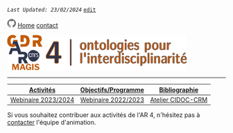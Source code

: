 
_`Last Updated: 23/02/2024`_ [`edit`](https://github.com/Madouck/markdown-pages/blob/main/pages/activites.md)

[![GitHub Logo](assets/user/github.png)](https://github.com/Madouck/markdown-pages)
[Home](.)
[contact](?page=contact)

![entête](img/2021-02_Icoentete-GDR_MAGIS_AR4.png)

---
| [Activités](?page=activites) | [Objectifs/Programme](?page=objectifs-et-programme) | [Bibliographie](?page=bibliographie) |
|---|---|---|
| [Webinaire 2023/2024](?page=activites_1) | [Webinaire 2022/2023](?page=activites_2)| [Atelier CIDOC-CRM](?page=activites_3)|

Si vous souhaitez contribuer aux activités de l'AR 4, n'hésitez pas à [contacter](?page=contact) l'équipe d'animation.
